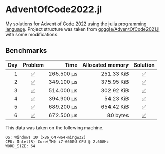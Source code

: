 # AdventOfCode2022.jl
My solutions for [Advent of Code 2022](https://adventofcode.com/2022/) using the [julia programming language](https://julialang.org/).
Project structure was taken from [goggle/AdventOfCode2021.jl](https://github.com/goggle/AdventOfCode2021.jl) with some modifications.

## Benchmarks
| Day | Problem | Time | Allocated memory | Solution |
|----:|:-------:|-----:|-----------------:|:-----------:|
| 1 | [:white_check_mark:](https://adventofcode.com/2022/day/1) | 265.500 μs | 251.33 KiB | [:white_check_mark:](https://github.com/electronsandstuff/AdventOfCode2022/blob/master/src/day01.jl) |
| 2 | [:white_check_mark:](https://adventofcode.com/2022/day/2) | 349.100 μs | 375.95 KiB | [:white_check_mark:](https://github.com/electronsandstuff/AdventOfCode2022/blob/master/src/day02.jl) |
| 3 | [:white_check_mark:](https://adventofcode.com/2022/day/3) | 514.000 μs | 302.92 KiB | [:white_check_mark:](https://github.com/electronsandstuff/AdventOfCode2022/blob/master/src/day03.jl) |
| 4 | [:white_check_mark:](https://adventofcode.com/2022/day/4) | 394.900 μs | 54.23 KiB | [:white_check_mark:](https://github.com/electronsandstuff/AdventOfCode2022/blob/master/src/day04.jl) |
| 5 | [:white_check_mark:](https://adventofcode.com/2022/day/5) | 689.200 μs | 654.42 KiB | [:white_check_mark:](https://github.com/electronsandstuff/AdventOfCode2022/blob/master/src/day05.jl) |
| 6 | [:white_check_mark:](https://adventofcode.com/2022/day/6) | 672.500 μs | 80 bytes | [:white_check_mark:](https://github.com/electronsandstuff/AdventOfCode2022/blob/master/src/day06.jl) |

This data was taken on the following machine.
```
OS: Windows 10 (x86_64-w64-mingw32)
CPU: Intel(R) Core(TM) i7-6600U CPU @ 2.60GHz
WORD_SIZE: 64
```